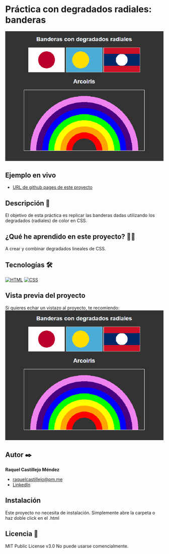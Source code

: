 # Práctica con degradados radiales: banderas

![Imagen del proyecto](https://github.com/raquel-castillejo/005-degradados-radiales/blob/main/banderas%20degradados%20radiales.png)

## Ejemplo en vivo

- [URL de github pages de este proyecto](https://raquel-castillejo.github.io/005-degradados-radiales/)

## Descripción 📑

El objetivo de esta práctica es replicar las banderas dadas utilizando los degradados (radiales) de color en CSS.

## ¿Qué he aprendido en este proyecto? 🙇🏻

A crear y combinar degradados lineales de CSS.

## Tecnologías 🛠

<!-- Iconos sacados de: https://github.com/hendrasob/badges/blob/master/README.md y https://github.com/alexandresanlim/Badges4-README.md-Profile -->

[![HTML](https://img.shields.io/badge/HTML5-E34F26?style=for-the-badge&logo=html5&logoColor=white)](https://es.wikipedia.org/wiki/HTML5)
[![CSS](https://img.shields.io/badge/CSS3-1572B6?style=for-the-badge&logo=css3&logoColor=white)](https://es.wikipedia.org/wiki/CSS)

## Vista previa del proyecto

Si quieres echar un vistazo al proyecto, te recomiendo:
![Captura del proyecto](https://github.com/raquel-castillejo/005-degradados-radiales/blob/main/banderas%20degradados%20radiales.png)

## Autor ✒️

**Raquel Castillejo Méndez**

- [raquelcastillejo@pm.me](raquelcastillejo@pm.me)
- [LinkedIn](https://www.linkedin.com/in/raquel-castillejo-mendez)

## Instalación

Este proyecto no necesita de instalación. Simplemente abre la carpeta o haz doble click en el .html

## Licencia 📄

MIT Public License v3.0
No puede usarse comencialmente.
